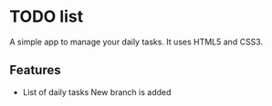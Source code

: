 # TODO list
A simple app to manage your daily tasks.
It uses HTML5 and CSS3.

## Features
* List of daily tasks
 New branch is added


